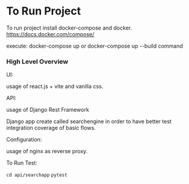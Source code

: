 # To Run Project

To run project install docker-compose and docker. https://docs.docker.com/compose/

execute: docker-compose up or docker-compose up --build command

### High Level Overview

UI:

usage of react.js + vite and vanilla css.

API:

usage of Django Rest Framework

Django app create called searchengine in order to have better test integration coverage of basic flows.

Configuration:

usage of nginx as reverse proxy.

To Run Test:

`cd api/searchapp`
`pytest`
